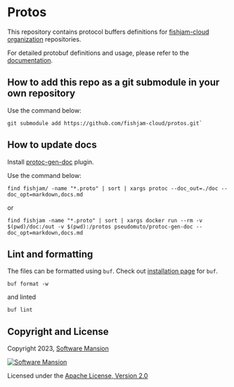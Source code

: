 # Protos

This repository contains protocol buffers definitions for [fishjam-cloud organization](https://github.com/fishjam-cloud) repositories.

For detailed protobuf definitions and usage, please refer to the [documentation](./doc/docs.md).

## How to add this repo as a git submodule in your own repository

Use the command below:

```command
git submodule add https://github.com/fishjam-cloud/protos.git`
```

## How to update docs

Install [protoc-gen-doc](https://github.com/pseudomuto/protoc-gen-doc) plugin.

Use the command below:

```command
find fishjam/ -name "*.proto" | sort | xargs protoc --doc_out=./doc --doc_opt=markdown,docs.md
```

or 

```command
find fishjam -name "*.proto" | sort | xargs docker run --rm -v $(pwd)/doc:/out -v $(pwd):/protos pseudomuto/protoc-gen-doc --doc_opt=markdown,docs.md
```

## Lint and formatting

The files can be formatted using `buf`.
Check out [installation page](https://buf.build/docs/installation/) for `buf`.

```
buf format -w
```

and linted

```
buf lint
```

## Copyright and License

Copyright 2023, [Software Mansion](https://swmansion.com/?utm_source=git&utm_medium=readme&utm_campaign=fishjam-protos)

[![Software Mansion](https://logo.swmansion.com/logo?color=white&variant=desktop&width=200&tag=membrane-github)](https://swmansion.com/?utm_source=git&utm_medium=readme&utm_campaign=membrane_rtc_engine)

Licensed under the [Apache License, Version 2.0](LICENSE)

